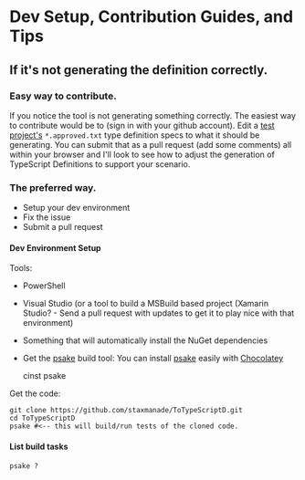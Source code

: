 # Dev Setup, Contribution Guides, and Tips

## If it's not generating the definition correctly.

### Easy way to contribute.

If you notice the tool is not generating something correctly. The easiest way to contribute would be to 
(sign in with your github account). Edit a [test project's](https://github.com/staxmanade/ToTypeScriptD/tree/master/ToTypeScriptD.Tests)
`*.approved.txt` type definition specs to what it should be generating. You can submit 
that as a pull request (add some comments) all within your browser and I'll look to see
how to adjust the generation of TypeScript Definitions to support your scenario.

### The preferred way.

- Setup your dev environment
- Fix the issue
- Submit a pull request

#### Dev Environment Setup

Tools:

- PowerShell
- Visual Studio (or a tool to build a MSBuild based project (Xamarin Studio? - Send a pull request with updates to get it to play nice with that environment)
- Something that will automatically install the NuGet dependencies
- Get the [psake](https://github.com/psake/psake) build tool: You can install [psake](https://github.com/psake/psake) easily with [Chocolatey](http://chocolatey.org)

    cinst psake

Get the code:

    git clone https://github.com/staxmanade/ToTypeScriptD.git
    cd ToTypeScriptD
    psake #<-- this will build/run tests of the cloned code.


#### List build tasks

    psake ?
